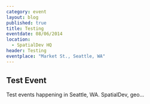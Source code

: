 ```yaml
---
category: event
layout: blog
published: true
title: Testing
eventdate: 08/06/2014
location: 
  - SpatialDev HQ
header: Testing
eventplace: "Market St., Seattle, WA"
---
```


## Test Event

Test events happening in Seattle, WA. SpatialDev, geo...
